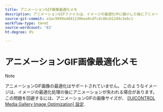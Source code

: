 ```yaml
---
title: アニメーションGIF画像最適化メモ
description: アニメーションGIFファイルは、イメージの最適化中に縮小した後にアニメーションを失う場合があります。
source-git-commit: a3ac9999a4841230bea9cdfcdc86cb12ddc3ebc1
workflow-type: tm+mt
source-wordcount: '63'
ht-degree: 0%

---
```


# アニメーションGIF画像最適化メモ

>[!NOTE]
>
>アニメーションGIF画像の最適化はサポートされていません。 このようなイメージは、イメージの最適化処理の後にアニメーションが失われる場合があります。 この問題を回避するには、アニメーションGIFの画像サイズが、 [[!UICONTROL Media Gallery Image Optimization] 設定](../content-design/media-gallery-image-optimization.md).
